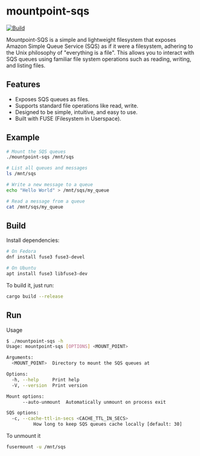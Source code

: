 mountpoint-sqs
==============
[![Build](https://github.com/PauloMigAlmeida/mountpoint-sqs/actions/workflows/rust.yml/badge.svg)](https://github.com/PauloMigAlmeida/mountpoint-sqs/actions/workflows/rust.yml)

Mountpoint-SQS is a simple and lightweight filesystem that exposes Amazon Simple Queue Service (SQS) as if it were a
filesystem, adhering to the Unix philosophy of "everything is a file". This allows you to interact with SQS queues using
familiar file system operations such as reading, writing, and listing files.

## Features

* Exposes SQS queues as files.
* Supports standard file operations like read, write.
* Designed to be simple, intuitive, and easy to use.
* Built with FUSE (Filesystem in Userspace).

## Example

```bash
# Mount the SQS queues
./mountpoint-sqs /mnt/sqs

# List all queues and messages
ls /mnt/sqs

# Write a new message to a queue
echo "Hello World" > /mnt/sqs/my_queue

# Read a message from a queue
cat /mnt/sqs/my_queue
```

## Build

Install dependencies:

```bash
# On Fedora
dnf install fuse3 fuse3-devel

# On Ubuntu
apt install fuse3 libfuse3-dev
```

To build it, just run:

```bash
cargo build --release
```

## Run

Usage

```bash
$ ./mountpoint-sqs -h
Usage: mountpoint-sqs [OPTIONS] <MOUNT_POINT>

Arguments:
  <MOUNT_POINT>  Directory to mount the SQS queues at

Options:
  -h, --help     Print help
  -V, --version  Print version

Mount options:
      --auto-unmount  Automatically unmount on process exit

SQS options:
  -c, --cache-ttl-in-secs <CACHE_TTL_IN_SECS>
          How long to keep SQS queues cache locally [default: 30]
```

To unmount it

```bash
fusermount -u /mnt/sqs 
```
